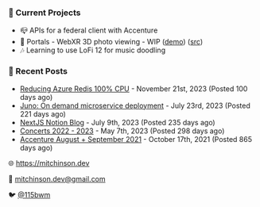 ### 📌 Current Projects
- 📪 APIs for a federal client with Accenture
- 📸 Portals - WebXR 3D photo viewing - WIP ([demo](https://portals.mitchinson.dev/)) ([src](https://github.com/bmitchinson/vr-jpg-viewer-webxr))
- 🎶 Learning to use LoFi 12 for music doodling

### 📝 Recent Posts

- [Reducing Azure Redis 100% CPU](https://blog.mitchinson.dev/redis-cpu) - November 21st, 2023 (Posted 100 days ago)
- [Juno: On demand microservice deployment](https://blog.mitchinson.dev/juno) - July 23rd, 2023 (Posted 221 days ago)
- [NextJS Notion Blog](https://blog.mitchinson.dev/blog-2023) - July 9th, 2023 (Posted 235 days ago)
- [Concerts 2022 - 2023](https://blog.mitchinson.dev/concerts-2023) - May 7th, 2023 (Posted 298 days ago)
- [Accenture August + September 2021](https://blog.mitchinson.dev/pillar/aug-sep-21) - October 17th, 2021 (Posted 865 days ago)

🌐 https://mitchinson.dev

💌 mitchinson.dev@gmail.com

🐦 [@115bwm](https://twitter.com/115bwm)